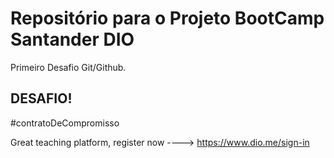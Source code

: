 # Repositório para o Projeto BootCamp Santander DIO
Primeiro Desafio Git/Github.

## DESAFIO!
#contratoDeCompromisso

Great teaching platform, register now ----> <https://www.dio.me/sign-in>

